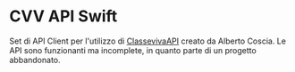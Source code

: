 # CVV API Swift
Set di API Client per l'utilizzo di [ClassevivaAPI](https://github.com/ALCC01/ClassevivaAPI) creato da Alberto Coscia.
Le API sono funzionanti ma incomplete, in quanto parte di un progetto abbandonato.
